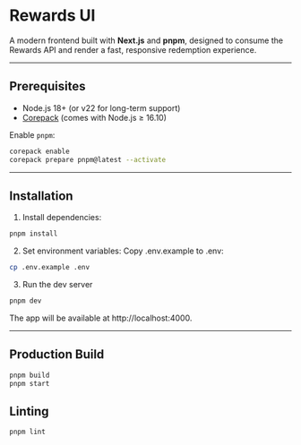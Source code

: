 # Rewards UI

A modern frontend built with **Next.js** and **pnpm**, designed to consume the Rewards API and render a fast, responsive redemption experience.

---

## Prerequisites

- Node.js 18+ (or v22 for long-term support)
- [Corepack](https://nodejs.org/api/corepack.html) (comes with Node.js ≥ 16.10)

Enable `pnpm`:

```bash
corepack enable
corepack prepare pnpm@latest --activate
```

---

## Installation

1. Install dependencies:
```bash
pnpm install
```
2. Set environment variables:
Copy .env.example to .env:
```bash
cp .env.example .env
```
3. Run the dev server
```bash
pnpm dev
```
The app will be available at http://localhost:4000.

---

## Production Build
```bash
pnpm build
pnpm start
```

## Linting
```bash
pnpm lint
```